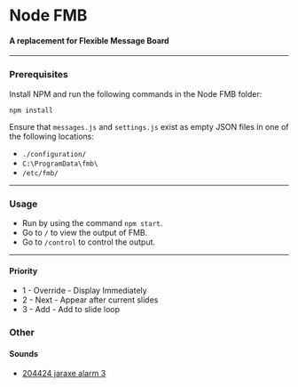# Node FMB
#### A replacement for Flexible Message Board
___

### Prerequisites
Install NPM and run the following commands in the Node FMB folder:

	npm install

Ensure that `messages.js` and `settings.js` exist as empty JSON files in one of the following locations:
* `./configuration/`
* `C:\ProgramData\fmb\`
* `/etc/fmb/`

___

### Usage
* Run by using the command `npm start`.
* Go to `/` to view the output of FMB.
* Go to `/control` to control the output.

___

#### Priority
* 1 - Override - Display Immediately
* 2 - Next - Appear after current slides
* 3 - Add - Add to slide loop

### Other

#### Sounds
* [204424 jaraxe alarm 3][jaraxe alarm 3]


[jaraxe alarm 3]: https://freesound.org/people/JarAxe/sounds/204424/
